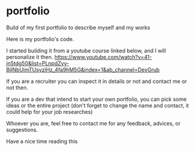 # portfolio
Build of my first portfolio to describe myself and my works 

Here is my portfolio's code.

I started building it from a youtube course linked below, and I will personalize it then.
https://www.youtube.com/watch?v=41-jn5tdg50&list=PLnpdZyv-BjINbUjmTUsyziHz_4fa9hM5G&index=1&ab_channel=DevGrub

If you are a recruiter you can inspect it in details or not and contact me or not then.

If you are a dev that intend to start your own portfolio, you can pick some ideas or the entire project (don't forget to change the name and contact, it could help for your job researches)

Whoever you are, feel free to contact me for any feedback, advices, or suggestions.

Have a nice time reading this
